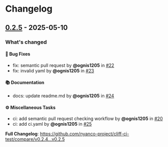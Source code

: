 <!---
Licensed to the Apache Software Foundation (ASF) under one
or more contributor license agreements.  See the NOTICE file
distributed with this work for additional information
regarding copyright ownership.  The ASF licenses this file
to you under the Apache License, Version 2.0 (the
"License"); you may not use this file except in compliance
with the License.  You may obtain a copy of the License at

http://www.apache.org/licenses/LICENSE-2.0

Unless required by applicable law or agreed to in writing,
software distributed under the License is distributed on an
"AS IS" BASIS, WITHOUT WARRANTIES OR CONDITIONS OF ANY
KIND, either express or implied.  See the License for the
specific language governing permissions and limitations
under the License.
-->
# Changelog

## [0.2.5](https://github.com/nyanco-project/cliff-ci-test/tree/0.2.5) - 2025-05-10

### What's changed

#### <!-- 01 -->🐛 Bug Fixes
* fix: semantic pull request by **@ognis1205** in [#22](https://github.com/nyanco-project/cliff-ci-test/pull/22)
* fix: invalid yaml by **@ognis1205** in [#23](https://github.com/nyanco-project/cliff-ci-test/pull/23)

#### <!-- 03 -->📚 Documentation
* docs: update readme.md by **@ognis1205** in [#24](https://github.com/nyanco-project/cliff-ci-test/pull/24)

#### <!-- 07 -->⚙️ Miscellaneous Tasks
* ci: add semantic pull request checking workflow by **@ognis1205** in [#20](https://github.com/nyanco-project/cliff-ci-test/pull/20)
* ci: add ci.yaml by **@ognis1205** in [#25](https://github.com/nyanco-project/cliff-ci-test/pull/25)

**Full Changelog**: https://github.com/nyanco-project/cliff-ci-test/compare/v0.2.4...v0.2.5
<!-- generated by git-cliff -->
